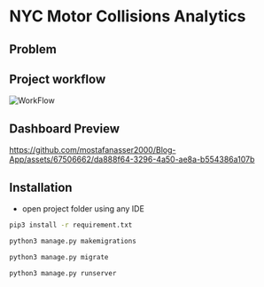 # NYC Motor Collisions Analytics

## Problem

## Project workflow

![](imgs/NYC%20Motor%20Collisions%20Analytics%20Workflow.drawio.png "WorkFlow")

## Dashboard Preview

https://github.com/mostafanasser2000/Blog-App/assets/67506662/da888f64-3296-4a50-ae8a-b554386a107b

## Installation

- open project folder using any IDE

```bash
pip3 install -r requirement.txt
```

```bash
python3 manage.py makemigrations
```

```bash
python3 manage.py migrate
```

```bash
python3 manage.py runserver
```

